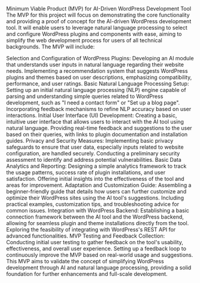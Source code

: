 Minimum Viable Product (MVP) for AI-Driven WordPress Development Tool
The MVP for this project will focus on demonstrating the core functionality and providing a proof of concept for the AI-driven WordPress development tool. It will enable users to leverage natural language processing to select and configure WordPress plugins and components with ease, aiming to simplify the web development process for users of all technical backgrounds. The MVP will include:

Selection and Configuration of WordPress Plugins:
Developing an AI module that understands user inputs in natural language regarding their website needs.
Implementing a recommendation system that suggests WordPress plugins and themes based on user descriptions, emphasizing compatibility, performance, and user ratings.
Basic Natural Language Processing Setup:
Setting up an initial natural language processing (NLP) engine capable of parsing and understanding simple queries related to WordPress development, such as "I need a contact form" or "Set up a blog page".
Incorporating feedback mechanisms to refine NLP accuracy based on user interactions.
Initial User Interface (UI) Development:
Creating a basic, intuitive user interface that allows users to interact with the AI tool using natural language.
Providing real-time feedback and suggestions to the user based on their queries, with links to plugin documentation and installation guides.
Privacy and Security Measures:
Implementing basic privacy safeguards to ensure that user data, especially inputs related to website configuration, are handled securely.
Conducting a preliminary security assessment to identify and address potential vulnerabilities.
Basic Data Analytics and Reporting:
Designing a simple analytics framework to track the usage patterns, success rate of plugin installations, and user satisfaction.
Offering initial insights into the effectiveness of the tool and areas for improvement.
Adaptation and Customization Guide:
Assembling a beginner-friendly guide that details how users can further customize and optimize their WordPress sites using the AI tool's suggestions.
Including practical examples, customization tips, and troubleshooting advice for common issues.
Integration with WordPress Backend:
Establishing a basic connection framework between the AI tool and the WordPress backend, allowing for seamless plugin and theme installations directly from the tool.
Exploring the feasibility of integrating with WordPress's REST API for advanced functionalities.
MVP Testing and Feedback Collection:
Conducting initial user testing to gather feedback on the tool's usability, effectiveness, and overall user experience.
Setting up a feedback loop to continuously improve the MVP based on real-world usage and suggestions.
This MVP aims to validate the concept of simplifying WordPress development through AI and natural language processing, providing a solid foundation for further enhancements and full-scale development.